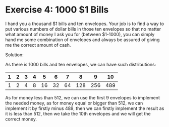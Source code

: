 # Exercise 4: 1000 $1 Bills

I hand you a thousand \$1 bills and ten envelopes. Your job is to find a way to put various numbers of dollar bills in those ten envelopes so that no matter what amount of money I ask you for (between $1-1000), you can simply hand me some combination of envelopes and always be assured of giving me the correct amount of cash.

Solution:

As there is 1000 bills and ten envelopes, we can have such distributions:

| 1 | 2 | 3 | 4 | 5 | 6 | 7 | 8 | 9 | 10|
| - | - | - | - | - | - | - | - | - | - |
| 1 | 2 | 4 | 8 | 16| 32| 64|128|256|489|

As for money less than 512, we can use the first 9 envelopes to implement the needed money, as for money equal or bigger than 512, we can implement it by firstly minus 489, then we can firstly implement the result as it is less than 512, then we take the 10th envelopes and we will get the correct money. 